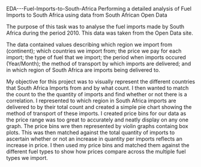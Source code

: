 EDA---Fuel-Imports-to-South-Africa
Performing a detailed analysis of Fuel Imports to South Africa using data from South African Open Data

The purpose of this task was to analyse the fuel imports made by South Africa during the period 2010. This data was taken from the Open Data site.

The data contained values describing which region we import from (continent); which countries we import from; the price we pay for each import; 
the type of fuel that we import; the period when imports occured (Year/Month); the method of transport by which imports are delivered; 
and in which region of South Africa are imports being delivered to.

My objective for this project was to visually represent the different countries that South Africa Imports from and by what count. 
I then wanted to match the count to the the quantity of imports and find whether or not there is a correlation. 
I represented to which region in South Africa imports are delivered to by their total count and created a simple pie chart showing the method of transport of these imports. 
I created price bins for our data as the price range was too great to accurately and neatly display on any one graph. 
The price bins wre then represented by violin graphs containg box plots. This was then matched against the total quantity of imports to ascertain whether or not an increase in quantity per imports reflects an increase in price. 
I then used my price bins and matched them against the different fuel types to show how prices compare across the multiple fuel types we import.
